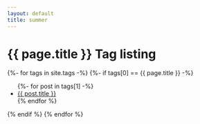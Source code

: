 ```yaml
---
layout: default
title: summer
---
```


<!-- Begin code @ tags/summer/index.md -->

<h1> {{ page.title }} Tag listing</h1>

<div class="tagcloud">
{%- for tags in site.tags -%}
<!--  {%- if tags[0] == 'summer' -%} -->
  {%- if tags[0] == {{ page.title }} -%}
<!--  <a name="{{ tags[0] }}"><h3>{{ tags[0] }}</h3></a> -->
  <ul>
    {%- for post in tags[1] -%}
      <li><a href="{{ post.url| relative_url }}">{{ post.title }}</a></li>
    {% endfor %}
  </ul>
  {% endif %}
{% endfor %}
</div>

<!-- End code @ tags/summer/index.md -->
